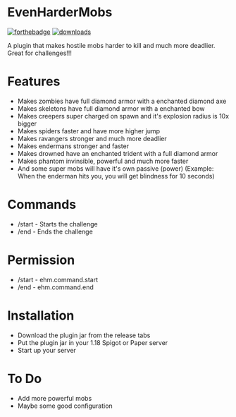 # EvenHarderMobs
[![forthebadge](https://forthebadge.com/images/badges/made-with-java.svg)](https://java.com) [![downloads](https://img.shields.io/github/downloads/RedstoneNotPlaced/EvenHarderMobs/total?style=for-the-badge)](https://github.com/RedstoneNotPlaced/EvenHarderMobs/releases/tag/v1.0.2)

A plugin that makes hostile mobs harder to kill and much more deadlier. Great for challenges!!!
# Features
- Makes zombies have full diamond armor with a enchanted diamond axe
- Makes skeletons have full diamond armor with a enchanted bow
- Makes creepers super charged on spawn and it's explosion radius is 10x bigger
- Makes spiders faster and have more higher jump
- Makes ravangers stronger and much more deadlier
- Makes endermans stronger and faster
- Makes drowned have an enchanted trident with a full diamond armor
- Makes phantom invinsible, powerful and much more faster
- And some super mobs will have it's own passive (power) (Example: When the enderman hits you, you will get blindness for 10 seconds)
# Commands
- /start - Starts the challenge
- /end - Ends the challenge
# Permission
- /start - ehm.command.start
- /end - ehm.command.end
# Installation
- Download the plugin jar from the release tabs
- Put the plugin jar in your 1.18 Spigot or Paper server
- Start up your server
# To Do
- Add more powerful mobs
- Maybe some good configuration
